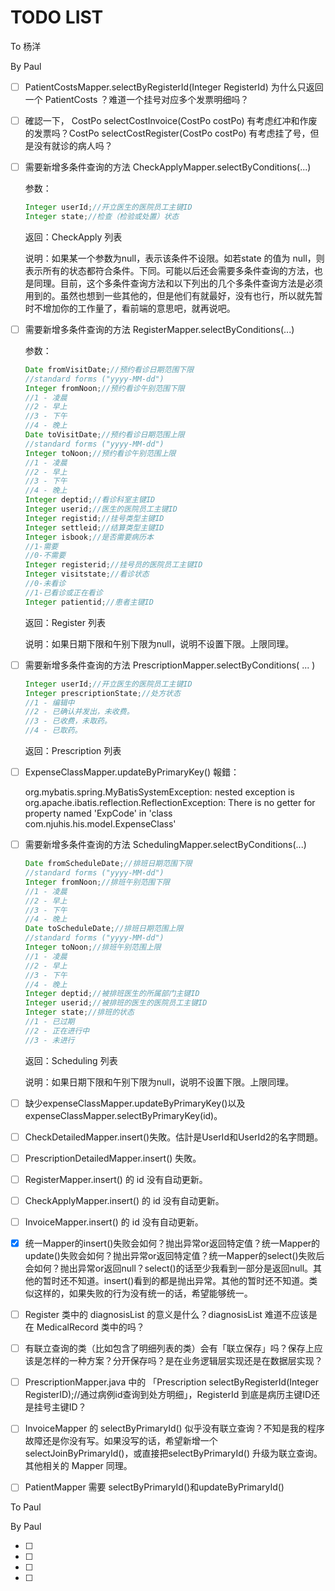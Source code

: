 # TODO LIST



To 杨洋

By Paul

- [ ] PatientCostsMapper.selectByRegisterId(Integer RegisterId) 为什么只返回一个 PatientCosts ？难道一个挂号对应多个发票明细吗？

- [ ] 確認一下， CostPo selectCostInvoice(CostPo costPo) 有考虑红冲和作废的发票吗？CostPo selectCostRegister(CostPo costPo) 有考虑挂了号，但是没有就诊的病人吗？

- [ ] 需要新增多条件查询的方法 CheckApplyMapper.selectByConditions(...)

  参数：

  ```java
  Integer userId;//开立医生的医院员工主键ID
  Integer state;//检查（检验或处置）状态
  ```

  返回：CheckApply 列表

  说明：如果某一个参数为null，表示该条件不设限。如若state 的值为 null，则表示所有的状态都符合条件。下同。可能以后还会需要多条件查询的方法，也是同理。目前，这个多条件查询方法和以下列出的几个多条件查询方法是必须用到的。虽然也想到一些其他的，但是他们有就最好，没有也行，所以就先暂时不增加你的工作量了，看前端的意思吧，就再说吧。

- [ ] 需要新增多条件查询的方法 RegisterMapper.selectByConditions(...)

  参数：

  ```java
  Date fromVisitDate;//预约看诊日期范围下限
  //standard forms ("yyyy-MM-dd")
  Integer fromNoon;//预约看诊午别范围下限
  //1 - 凌晨
  //2 - 早上
  //3 - 下午
  //4 - 晚上
  Date toVisitDate;//预约看诊日期范围上限
  //standard forms ("yyyy-MM-dd")
  Integer toNoon;//预约看诊午别范围上限
  //1 - 凌晨
  //2 - 早上
  //3 - 下午
  //4 - 晚上
  Integer deptid;//看诊科室主键ID
  Integer userid;//医生的医院员工主键ID
  Integer registid;//挂号类型主键ID
  Integer settleid;//结算类型主键ID
  Integer isbook;//是否需要病历本
  //1-需要
  //0-不需要
  Integer registerid;//挂号员的医院员工主键ID
  Integer visitstate;//看诊状态
  //0-未看诊
  //1-已看诊或正在看诊
  Integer patientid;//患者主键ID
  ```

  返回：Register 列表

  说明：如果日期下限和午别下限为null，说明不设置下限。上限同理。

- [ ] 需要新增多条件查询的方法 PrescriptionMapper.selectByConditions( ... )

  ```java
  Integer userId;//开立医生的医院员工主键ID
  Integer prescriptionState;//处方状态
  //1 - 编辑中
  //2 - 已确认并发出，未收费。
  //3 - 已收费，未取药。
  //4 - 已取药。
  ```

  返回：Prescription 列表

- [ ] ExpenseClassMapper.updateByPrimaryKey() 報錯：

  org.mybatis.spring.MyBatisSystemException: nested exception is org.apache.ibatis.reflection.ReflectionException: There is no getter for property named 'ExpCode' in 'class com.njuhis.his.model.ExpenseClass'

- [ ] 需要新增多条件查询的方法 SchedulingMapper.selectByConditions(...)

  ```java
  Date fromScheduleDate;//排班日期范围下限
  //standard forms ("yyyy-MM-dd")
  Integer fromNoon;//排班午别范围下限
  //1 - 凌晨
  //2 - 早上
  //3 - 下午
  //4 - 晚上
  Date toScheduleDate;//排班日期范围上限
  //standard forms ("yyyy-MM-dd")
  Integer toNoon;//排班午别范围上限
  //1 - 凌晨
  //2 - 早上
  //3 - 下午
  //4 - 晚上
  Integer deptid;//被排班医生的所属部门主键ID
  Integer userid;//被排班的医生的医院员工主键ID
  Integer state;//排班的状态
  //1 - 已过期
  //2 - 正在进行中
  //3 - 未进行
  ```

  返回：Scheduling 列表

  说明：如果日期下限和午别下限为null，说明不设置下限。上限同理。

- [ ] 缺少expenseClassMapper.updateByPrimaryKey()以及expenseClassMapper.selectByPrimaryKey(id)。

- [ ] CheckDetailedMapper.insert()失敗。估計是UserId和UserId2的名字問題。

- [ ] PrescriptionDetailedMapper.insert() 失敗。

- [ ] RegisterMapper.insert() 的 id 没有自动更新。

- [ ] CheckApplyMapper.insert() 的 id 没有自动更新。

- [ ] InvoiceMapper.insert() 的 id 没有自动更新。

- [x] 统一Mapper的insert()失败会如何？抛出异常or返回特定值？统一Mapper的update()失败会如何？抛出异常or返回特定值？统一Mapper的select()失败后会如何？抛出异常or返回null？select()的话至少我看到一部分是返回null。其他的暂时还不知道。insert()看到的都是抛出异常。其他的暂时还不知道。类似这样的，如果失败的行为没有统一的话，希望能够统一。

- [ ] Register 类中的 diagnosisList 的意义是什么？diagnosisList 难道不应该是在 MedicalRecord 类中的吗？

- [ ] 有联立查询的类（比如包含了明细列表的类）会有「联立保存」吗？保存上应该是怎样的一种方案？分开保存吗？是在业务逻辑层实现还是在数据层实现？

- [ ] PrescriptionMapper.java 中的 「Prescription selectByRegisterId(Integer RegisterID);//通过病例id查询到处方明细」，RegisterId 到底是病历主键ID还是挂号主键ID？

- [ ] InvoiceMapper 的 selectByPrimaryId() 似乎没有联立查询？不知是我的程序故障还是你没有写。如果没写的话，希望新增一个selectJoinByPrimaryId()，或直接把selectByPrimaryId() 升级为联立查询。其他相关的 Mapper 同理。

- [ ] PatientMapper 需要 selectByPrimaryId()和updateByPrimaryId()









To Paul

By Paul

- [ ] 
- [ ] 
- [ ] 
- [ ] 



